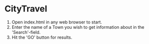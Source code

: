 # CityTravel

1. Open index.html in any web browser to start.
2. Enter the name of a Town you wish to get information about in the 'Search'-field.
3. Hit the 'GO' button for results.
